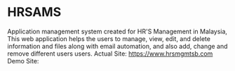 # HRSAMS
Application management system created for HR'S Management in Malaysia, This web application helps the users to manage,  view, edit, and delete information and files along with email automation, and also add, change and remove different users users.
Actual Site: https://www.hrsmgmtsb.com
Demo Site: 
